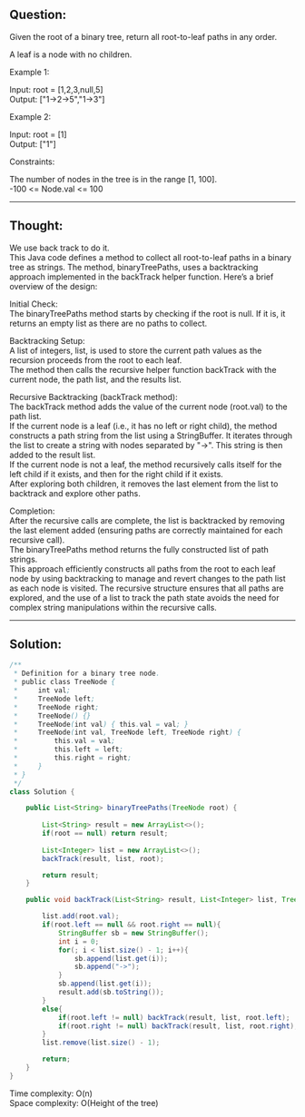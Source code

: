 ## Question: 

Given the root of a binary tree, return all root-to-leaf paths in any order.  

A leaf is a node with no children.  
  
Example 1:  

Input: root = [1,2,3,null,5]  
Output: ["1->2->5","1->3"]  

Example 2:  

Input: root = [1]  
Output: ["1"]  
 
Constraints:  

The number of nodes in the tree is in the range [1, 100].  
-100 <= Node.val <= 100  

---
## Thought: 
We use back track to do it.  
This Java code defines a method to collect all root-to-leaf paths in a binary tree as strings. The method, binaryTreePaths, uses a backtracking approach implemented in the backTrack helper function. Here’s a brief overview of the design: 

Initial Check:  
The binaryTreePaths method starts by checking if the root is null. If it is, it returns an empty list as there are no paths to collect.  

Backtracking Setup:  
A list of integers, list, is used to store the current path values as the recursion proceeds from the root to each leaf.  
The method then calls the recursive helper function backTrack with the current node, the path list, and the results list.  

Recursive Backtracking (backTrack method):  
The backTrack method adds the value of the current node (root.val) to the path list.  
If the current node is a leaf (i.e., it has no left or right child), the method constructs a path string from the list using a StringBuffer. It iterates through the list to create a string with nodes separated by "->". This string is then added to the result list.  
If the current node is not a leaf, the method recursively calls itself for the left child if it exists, and then for the right child if it exists.  
After exploring both children, it removes the last element from the list to backtrack and explore other paths.  

Completion:  
After the recursive calls are complete, the list is backtracked by removing the last element added (ensuring paths are correctly maintained for each recursive call).  
The binaryTreePaths method returns the fully constructed list of path strings.  
This approach efficiently constructs all paths from the root to each leaf node by using backtracking to manage and revert changes to the path list as each node is visited. The recursive structure ensures that all paths are explored, and the use of a list to track the path state avoids the need for complex string manipulations within the recursive calls.  

---
## Solution: 
```Java
/**
 * Definition for a binary tree node.
 * public class TreeNode {
 *     int val;
 *     TreeNode left;
 *     TreeNode right;
 *     TreeNode() {}
 *     TreeNode(int val) { this.val = val; }
 *     TreeNode(int val, TreeNode left, TreeNode right) {
 *         this.val = val;
 *         this.left = left;
 *         this.right = right;
 *     }
 * }
 */
class Solution {

    public List<String> binaryTreePaths(TreeNode root) {
        
        List<String> result = new ArrayList<>();
        if(root == null) return result;
        
        List<Integer> list = new ArrayList<>();
        backTrack(result, list, root);

        return result;
    }

    public void backTrack(List<String> result, List<Integer> list, TreeNode root){

        list.add(root.val);
        if(root.left == null && root.right == null){
            StringBuffer sb = new StringBuffer();
            int i = 0;
            for(; i < list.size() - 1; i++){
                sb.append(list.get(i));
                sb.append("->");
            }
            sb.append(list.get(i));
            result.add(sb.toString());
        }
        else{
            if(root.left != null) backTrack(result, list, root.left);
            if(root.right != null) backTrack(result, list, root.right);
        }
        list.remove(list.size() - 1);

        return;
    }
}
```
Time complexity: O(n)  
Space complexity: O(Height of the tree)
